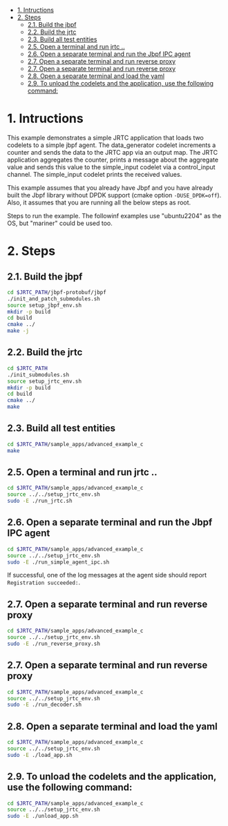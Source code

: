 
- [1. Intructions](#1-intructions)
- [2. Steps](#2-steps)
  - [2.1. Build the jbpf](#21-build-the-jbpf)
  - [2.2. Build the jrtc](#22-build-the-jrtc)
  - [2.3. Build all test entities](#23-build-all-test-entities)
  - [2.5. Open a terminal and run jrtc ..](#25-open-a-terminal-and-run-jrtc-)
  - [2.6. Open a separate terminal and run the Jbpf IPC agent](#26-open-a-separate-terminal-and-run-the-jbpf-ipc-agent)
  - [2.7. Open a separate terminal and run reverse proxy](#27-open-a-separate-terminal-and-run-reverse-proxy)
  - [2.7. Open a separate terminal and run reverse proxy](#27-open-a-separate-terminal-and-run-reverse-proxy-1)
  - [2.8. Open a separate terminal and load the yaml](#28-open-a-separate-terminal-and-load-the-yaml)
  - [2.9. To unload the codelets and the application, use the following command:](#29-to-unload-the-codelets-and-the-application-use-the-following-command)

# 1. Intructions

This example demonstrates a simple JRTC application that loads two codelets to a simple jbpf agent.
The data_generator codelet increments a counter and sends the data to the JRTC app via an output map.
The JRTC application aggregates the counter, prints a message about the aggregate value and sends this
value to the simple_input codelet via a control_input channel. The simple_input codelet prints the received values.

This example assumes that you already have Jbpf and you have already built the Jbpf library without DPDK support (cmake option `-DUSE_DPDK=off`).
Also, it assumes that you are running all the below steps as root.

Steps to run the example.   The followinf examples use "ubuntu2204" as the OS, but "mariner" could be used too.

# 2. Steps

## 2.1. Build the jbpf
  ```sh
  cd $JRTC_PATH/jbpf-protobuf/jbpf
  ./init_and_patch_submodules.sh
  source setup_jbpf_env.sh
  mkdir -p build
  cd build
  cmake ../
  make -j
  ```

## 2.2. Build the jrtc
  ```sh
  cd $JRTC_PATH
  ./init_submodules.sh
  source setup_jrtc_env.sh
  mkdir -p build
  cd build
  cmake ../
  make
  ```

## 2.3. Build all test entities
  ```sh
  cd $JRTC_PATH/sample_apps/advanced_example_c
  make
  ```

## 2.5. Open a terminal and run jrtc ..
  ```sh
  cd $JRTC_PATH/sample_apps/advanced_example_c
  source ../../setup_jrtc_env.sh
  sudo -E ./run_jrtc.sh
  ```

## 2.6. Open a separate terminal and run the Jbpf IPC agent
  ```sh
  cd $JRTC_PATH/sample_apps/advanced_example_c
  source ../../setup_jrtc_env.sh
  sudo -E ./run_simple_agent_ipc.sh
  ```

If successful, one of the log messages at the agent side should report `Registration succeeded:`.

## 2.7. Open a separate terminal and run reverse proxy
  ```sh
  cd $JRTC_PATH/sample_apps/advanced_example_c
  source ../../setup_jrtc_env.sh
  sudo -E ./run_reverse_proxy.sh
  ```

## 2.7. Open a separate terminal and run reverse proxy
  ```sh
  cd $JRTC_PATH/sample_apps/advanced_example_c
  source ../../setup_jrtc_env.sh
  sudo -E ./run_decoder.sh
  ```

## 2.8. Open a separate terminal and load the yaml
  ```sh
  cd $JRTC_PATH/sample_apps/advanced_example_c
  source ../../setup_jrtc_env.sh
  sudo -E ./load_app.sh
  ```

## 2.9. To unload the codelets and the application, use the following command:
  ```sh
  cd $JRTC_PATH/sample_apps/advanced_example_c
  source ../../setup_jrtc_env.sh
  sudo -E ./unload_app.sh
  ```
